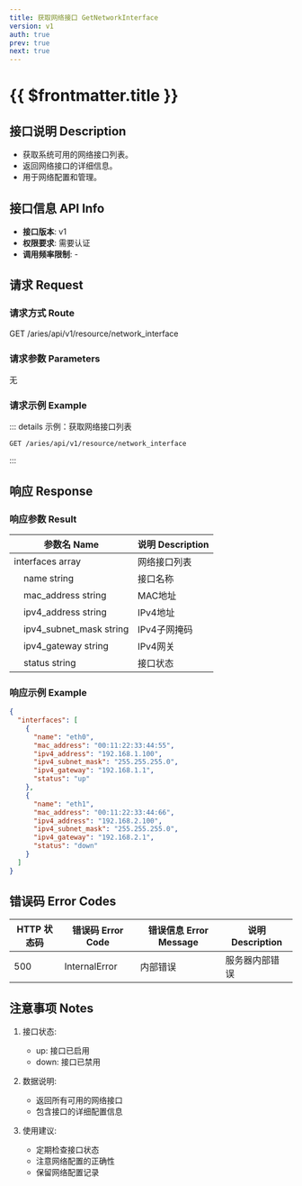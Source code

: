 ```yaml
---
title: 获取网络接口 GetNetworkInterface
version: v1
auth: true
prev: true
next: true
---
```


# {{ $frontmatter.title }}

## 接口说明 Description

- 获取系统可用的网络接口列表。
- 返回网络接口的详细信息。
- 用于网络配置和管理。

## 接口信息 API Info

- **接口版本**: v1
- **权限要求**: 需要认证
- **调用频率限制**: -

## 请求 Request

### 请求方式 Route

<div class="route">
  <span class="route-method" data-method="get">GET</span>
  <span class="route-path">/aries/api/v1/resource/network_interface</span>
</div>

### 请求参数 Parameters

无

### 请求示例 Example

::: details 示例：获取网络接口列表
```http
GET /aries/api/v1/resource/network_interface
```
:::

## 响应 Response

### 响应参数 Result

| 参数名 Name | 说明 Description |
| --- | --- |
| <span class="param-name">interfaces</span> <span class="type-array">array</span> | 网络接口列表 |
| &nbsp;&nbsp;&nbsp;&nbsp;<span class="param-name">name</span> <span class="type-string">string</span> | 接口名称 |
| &nbsp;&nbsp;&nbsp;&nbsp;<span class="param-name">mac_address</span> <span class="type-string">string</span> | MAC地址 |
| &nbsp;&nbsp;&nbsp;&nbsp;<span class="param-name">ipv4_address</span> <span class="type-string">string</span> | IPv4地址 |
| &nbsp;&nbsp;&nbsp;&nbsp;<span class="param-name">ipv4_subnet_mask</span> <span class="type-string">string</span> | IPv4子网掩码 |
| &nbsp;&nbsp;&nbsp;&nbsp;<span class="param-name">ipv4_gateway</span> <span class="type-string">string</span> | IPv4网关 |
| &nbsp;&nbsp;&nbsp;&nbsp;<span class="param-name">status</span> <span class="type-string">string</span> | 接口状态 |

### 响应示例 Example

```json
{
  "interfaces": [
    {
      "name": "eth0",
      "mac_address": "00:11:22:33:44:55",
      "ipv4_address": "192.168.1.100",
      "ipv4_subnet_mask": "255.255.255.0",
      "ipv4_gateway": "192.168.1.1",
      "status": "up"
    },
    {
      "name": "eth1",
      "mac_address": "00:11:22:33:44:66",
      "ipv4_address": "192.168.2.100",
      "ipv4_subnet_mask": "255.255.255.0",
      "ipv4_gateway": "192.168.2.1",
      "status": "down"
    }
  ]
}
```

## 错误码 Error Codes

| HTTP 状态码 | 错误码 Error Code | 错误信息 Error Message | 说明 Description |
| --- | --- | --- | --- |
| 500 | InternalError | 内部错误 | 服务器内部错误 |

## 注意事项 Notes

1. 接口状态:
   - up: 接口已启用
   - down: 接口已禁用

2. 数据说明:
   - 返回所有可用的网络接口
   - 包含接口的详细配置信息

3. 使用建议:
   - 定期检查接口状态
   - 注意网络配置的正确性
   - 保留网络配置记录 